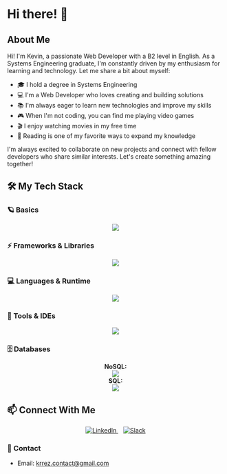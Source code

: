 # Hi there! 👋 

## About Me
Hi! I'm Kevin, a passionate Web Developer with a B2 level in English. As a Systems Engineering graduate, I'm constantly driven by my enthusiasm for learning and technology. Let me share a bit about myself:

- 🎓 I hold a degree in Systems Engineering
- 💻 I'm a Web Developer who loves creating and building solutions
- 📚 I'm always eager to learn new technologies and improve my skills
- 🎮 When I'm not coding, you can find me playing video games
- 🎬 I enjoy watching movies in my free time
- 📖 Reading is one of my favorite ways to expand my knowledge

I'm always excited to collaborate on new projects and connect with fellow developers who share similar interests. Let's create something amazing together!

## 🛠 My Tech Stack

### 🪐 Basics
<p align="center">
  <a href="https://skillicons.dev">
    <img src="https://skillicons.dev/icons?i=html,sass,css,javascript" />
  </a>
</p>

### ⚡ Frameworks & Libraries
<p align="center">
  <a href="https://skillicons.dev">
    <img src="https://skillicons.dev/icons?i=react,angular,django,nextjs" />
  </a>
</p>

### 💻 Languages & Runtime
<p align="center">
  <a href="https://skillicons.dev">
    <img src="https://skillicons.dev/icons?i=java,nodejs,python,spring,ts" />
  </a>
</p>

### 🔧 Tools & IDEs
<p align="center">
  <a href="https://skillicons.dev">
    <img src="https://skillicons.dev/icons?i=vscode,idea,webstorm,pycharm,stackoverflow,git,gitlab,github,vercel,postman,figma" />
  </a>
</p>

### 🗄️ Databases
<p align="center">
  <b>NoSQL:</b>
  <br>
  <a href="https://skillicons.dev">
    <img src="https://skillicons.dev/icons?i=mongodb" />
  </a>
  <br>
  <b>SQL:</b>
  <br>
  <a href="https://skillicons.dev">
    <img src="https://skillicons.dev/icons?i=mysql,postgres,sqlite" />
  </a>
</p>

## 📫 Connect With Me

<p align="center">
  <a href="https://www.linkedin.com/in/kevin-andres-torrez-angulo-672186206/" target="_blank">
    <img src="https://skillicons.dev/icons?i=linkedin" alt="LinkedIn" />
  </a>
  &nbsp;&nbsp;
  <a href="https://krrez.slack.com/team/U05HYA2830C" target="_blank">
    <img src="https://skillicons.dev/icons?i=slack" alt="Slack" />
  </a>
</p>

### 📧 Contact
- Email: krrez.contact@gmail.com
